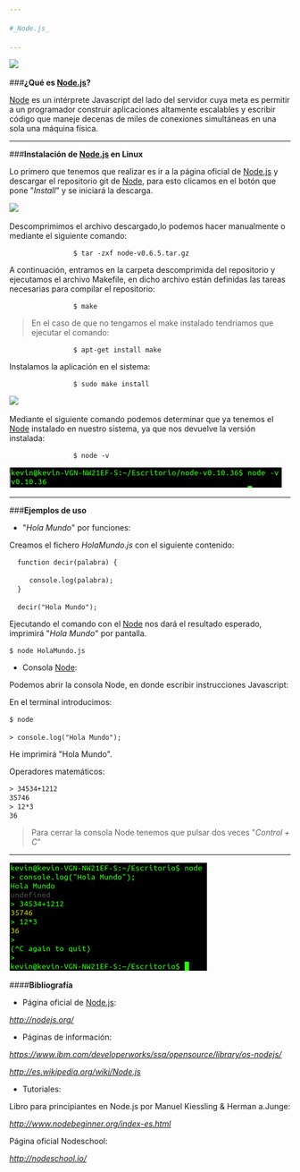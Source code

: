 ```yaml
---

#_Node.js_

---
```


![](./Imágenes/Portada.jpg)


[Node.js]:(http://nodejs.org/)

###**¿Qué es [Node.js]?**

[Node]:(https://www.ibm.com/developerworks/ssa/opensource/library/os-nodejs/)

[Node] es un intérprete Javascript del lado del servidor cuya meta es permitir a un programador construir aplicaciones altamente escalables y escribir código que maneje decenas de miles de conexiones simultáneas en una sola una máquina física.

---

###**Instalación de [Node.js] en Linux**

Lo primero que tenemos que realizar es ir a la página oficial de [Node.js] y descargar el repositorio git de [Node], para esto clicamos en el botón que pone "*Install*" y se iniciará la descarga.


![](./Imágenes/PrinNodeJS.jpg)


Descomprimimos el archivo descargado,lo podemos hacer manualmente o mediante el siguiente comando:

                    $ tar -zxf node-v0.6.5.tar.gz
       
A continuación, entramos en la carpeta descomprimida del repositorio y ejecutamos el archivo Makefile, en dicho archivo están definidas las tareas necesarias para compilar el repositorio:



                    $ make
       
    
>En el caso de que no tengamos el make instalado tendriamos que ejecutar el comando:



                    $ apt-get install make
       
Instalamos la aplicación en el sistema:



                    $ sudo make install



![](./Imágenes/FasesIniciales.jpg)



Mediante el siguiente comando podemos determinar que ya tenemos el [Node] instalado en nuestro sistema, ya que nos devuelve la versión instalada:



                    $ node -v



![](./Imágenes/Comprobación.jpg)



---

###**Ejemplos de uso**

* "*Hola Mundo*" por funciones:

Creamos el fichero _HolaMundo.js_ con el siguiente contenido:

      function decir(palabra) {
        
         console.log(palabra);   
      }
      
      decir("Hola Mundo");
      
Ejecutando el comando con el [Node] nos dará el resultado esperado, imprimirá "_Hola Mundo_" por pantalla.

    $ node HolaMundo.js
      
* Consola [Node]:

Podemos abrir la consola Node, en donde escribir  instrucciones Javascript:

En el terminal introducimos:
    
    $ node

    > console.log("Hola Mundo");
    
He imprimirá "Hola Mundo".
    
Operadores matemáticos:
    
    > 34534+1212
    35746
    > 12*3
    36
    
    
  >Para cerrar la consola Node tenemos que pulsar dos veces "_Control + C_"

---



![](./Imágenes/Ej.jpg)




####**Bibliografía**

* Página oficial de [Node.js]: 

_http://nodejs.org/_
      
* Páginas de información: 

_https://www.ibm.com/developerworks/ssa/opensource/library/os-nodejs/_

_http://es.wikipedia.org/wiki/Node.js_
      
* Tutoriales:

Libro para principiantes en Node.js por  Manuel Kiessling & Herman a.Junge:

_http://www.nodebeginner.org/index-es.html_
 
Página oficial Nodeschool:
 
_http://nodeschool.io/_